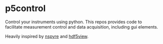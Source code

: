 # p5control

Control your instruments using python. This repos provides code to facilitate measurement control and data acquisition, including gui elements.

Heavily inspired by [nspyre](https://github.com/nspyre-org/nspyre) and [hdf5view](https://github.com/marts/hdf5view).